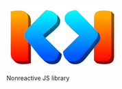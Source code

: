 ![Vikk](https://github.com/vikkjs/vikk/blob/main/.github/vikk.png?raw=true)

Nonreactive JS library

